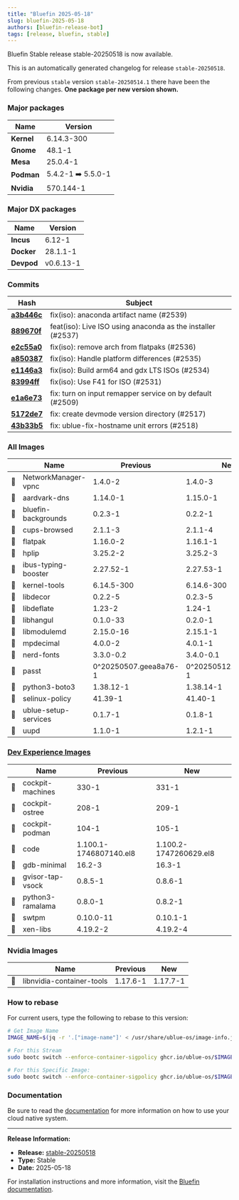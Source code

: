 ```yaml
---
title: "Bluefin 2025-05-18"
slug: bluefin-2025-05-18
authors: [bluefin-release-bot]
tags: [release, bluefin, stable]
---
```


Bluefin Stable release stable-20250518 is now available.

<!--truncate-->

This is an automatically generated changelog for release `stable-20250518`.

From previous `stable` version `stable-20250514.1` there have been the following changes. **One package per new version shown.**

### Major packages

| Name       | Version            |
| ---------- | ------------------ |
| **Kernel** | 6.14.3-300         |
| **Gnome**  | 48.1-1             |
| **Mesa**   | 25.0.4-1           |
| **Podman** | 5.4.2-1 ➡️ 5.5.0-1 |
| **Nvidia** | 570.144-1          |

### Major DX packages

| Name       | Version   |
| ---------- | --------- |
| **Incus**  | 6.12-1    |
| **Docker** | 28.1.1-1  |
| **Devpod** | v0.6.13-1 |

### Commits

| Hash                                                                                               | Subject                                                     |
| -------------------------------------------------------------------------------------------------- | ----------------------------------------------------------- |
| **[a3b446c](https://github.com/ublue-os/bluefin/commit/a3b446c20de5f80faa23130ac41b45129c143314)** | fix(iso): anaconda artifact name (#2539)                    |
| **[889670f](https://github.com/ublue-os/bluefin/commit/889670f6007d86d0ce9db4883b1e19b9c0550628)** | feat(iso): Live ISO using anaconda as the installer (#2537) |
| **[e2c55a0](https://github.com/ublue-os/bluefin/commit/e2c55a0aee96a0ae5dbc8513cfe31a89a53f4ab7)** | fix(iso): remove arch from flatpaks (#2536)                 |
| **[a850387](https://github.com/ublue-os/bluefin/commit/a8503872bb72be82ee5361b5fd38a4b295d93ee1)** | fix(iso): Handle platform differences (#2535)               |
| **[e1146a3](https://github.com/ublue-os/bluefin/commit/e1146a386588a3fca0dfa5fe7d5da8abb8a9e2d2)** | fix(iso): Build arm64 and gdx LTS ISOs (#2534)              |
| **[83994ff](https://github.com/ublue-os/bluefin/commit/83994ff789008c0ba932f98127f578f5b55da05e)** | fix(iso): Use F41 for ISO (#2531)                           |
| **[e1a6e73](https://github.com/ublue-os/bluefin/commit/e1a6e737404c4ca4a3ee370519822704d3a3bfab)** | fix: turn on input remapper service on by default (#2509)   |
| **[5172de7](https://github.com/ublue-os/bluefin/commit/5172de74c68477e97ad6a328bec7d82e92855f9c)** | fix: create devmode version directory (#2517)               |
| **[43b33b5](https://github.com/ublue-os/bluefin/commit/43b33b5211260303ee70c61749078a2e783b0694)** | fix: ublue-fix-hostname unit errors (#2518)                 |

### All Images

|     | Name                 | Previous              | New                   |
| --- | -------------------- | --------------------- | --------------------- |
| 🔄  | NetworkManager-vpnc  | 1.4.0-2               | 1.4.0-3               |
| 🔄  | aardvark-dns         | 1.14.0-1              | 1.15.0-1              |
| 🔄  | bluefin-backgrounds  | 0.2.3-1               | 0.2.2-1               |
| 🔄  | cups-browsed         | 2.1.1-3               | 2.1.1-4               |
| 🔄  | flatpak              | 1.16.0-2              | 1.16.1-1              |
| 🔄  | hplip                | 3.25.2-2              | 3.25.2-3              |
| 🔄  | ibus-typing-booster  | 2.27.52-1             | 2.27.53-1             |
| 🔄  | kernel-tools         | 6.14.5-300            | 6.14.6-300            |
| 🔄  | libdecor             | 0.2.2-5               | 0.2.3-5               |
| 🔄  | libdeflate           | 1.23-2                | 1.24-1                |
| 🔄  | libhangul            | 0.1.0-33              | 0.2.0-1               |
| 🔄  | libmodulemd          | 2.15.0-16             | 2.15.1-1              |
| 🔄  | mpdecimal            | 4.0.0-2               | 4.0.1-1               |
| 🔄  | nerd-fonts           | 3.3.0-0.2             | 3.4.0-0.1             |
| 🔄  | passt                | 0^20250507.geea8a76-1 | 0^20250512.g8ec1341-1 |
| 🔄  | python3-boto3        | 1.38.12-1             | 1.38.14-1             |
| 🔄  | selinux-policy       | 41.39-1               | 41.40-1               |
| 🔄  | ublue-setup-services | 0.1.7-1               | 0.1.8-1               |
| 🔄  | uupd                 | 1.1.0-1               | 1.2.1-1               |

### [Dev Experience Images](https://docs.projectbluefin.io/bluefin-dx)

|     | Name             | Previous               | New                    |
| --- | ---------------- | ---------------------- | ---------------------- |
| 🔄  | cockpit-machines | 330-1                  | 331-1                  |
| 🔄  | cockpit-ostree   | 208-1                  | 209-1                  |
| 🔄  | cockpit-podman   | 104-1                  | 105-1                  |
| 🔄  | code             | 1.100.1-1746807140.el8 | 1.100.2-1747260629.el8 |
| 🔄  | gdb-minimal      | 16.2-3                 | 16.3-1                 |
| 🔄  | gvisor-tap-vsock | 0.8.5-1                | 0.8.6-1                |
| 🔄  | python3-ramalama | 0.8.0-1                | 0.8.2-1                |
| 🔄  | swtpm            | 0.10.0-11              | 0.10.1-1               |
| 🔄  | xen-libs         | 4.19.2-2               | 4.19.2-4               |

### Nvidia Images

|     | Name                      | Previous | New      |
| --- | ------------------------- | -------- | -------- |
| 🔄  | libnvidia-container-tools | 1.17.6-1 | 1.17.7-1 |

### How to rebase

For current users, type the following to rebase to this version:

```bash
# Get Image Name
IMAGE_NAME=$(jq -r '.["image-name"]' < /usr/share/ublue-os/image-info.json)

# For this Stream
sudo bootc switch --enforce-container-sigpolicy ghcr.io/ublue-os/$IMAGE_NAME:stable

# For this Specific Image:
sudo bootc switch --enforce-container-sigpolicy ghcr.io/ublue-os/$IMAGE_NAME:stable-20250518
```

### Documentation

Be sure to read the [documentation](https://docs.projectbluefin.io/) for more information
on how to use your cloud native system.

---

**Release Information:**

- **Release:** [stable-20250518](https://github.com/ublue-os/bluefin/releases/tag/stable-20250518)
- **Type:** Stable
- **Date:** 2025-05-18

For installation instructions and more information, visit the [Bluefin documentation](https://docs.projectbluefin.io/).
